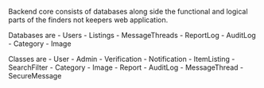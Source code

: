 Backend core consists of databases along side the functional and logical parts of the finders not keepers web application.

Databases are
    - Users
    - Listings
    - MessageThreads
    - ReportLog
    - AuditLog
    - Category
    - Image

Classes are
    - User
    - Admin
    - Verification
    - Notification 
    - ItemListing
    - SearchFilter
    - Category
    - Image
    - Report
    - AuditLog
    - MessageThread
    - SecureMessage